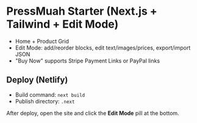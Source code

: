 # PressMuah Starter (Next.js + Tailwind + Edit Mode)
- Home + Product Grid
- Edit Mode: add/reorder blocks, edit text/images/prices, export/import JSON
- "Buy Now" supports Stripe Payment Links or PayPal links

## Deploy (Netlify)
- Build command: `next build`
- Publish directory: `.next`

After deploy, open the site and click the **Edit Mode** pill at the bottom.
